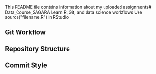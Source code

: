 This README file contains information about my uploaded assignments# Data_Course_SAGARA
Learn R, Git, and data science workflows
Use source("filename.R") in RStudio
## Git Workflow
## Repository Structure
## Commit Style
